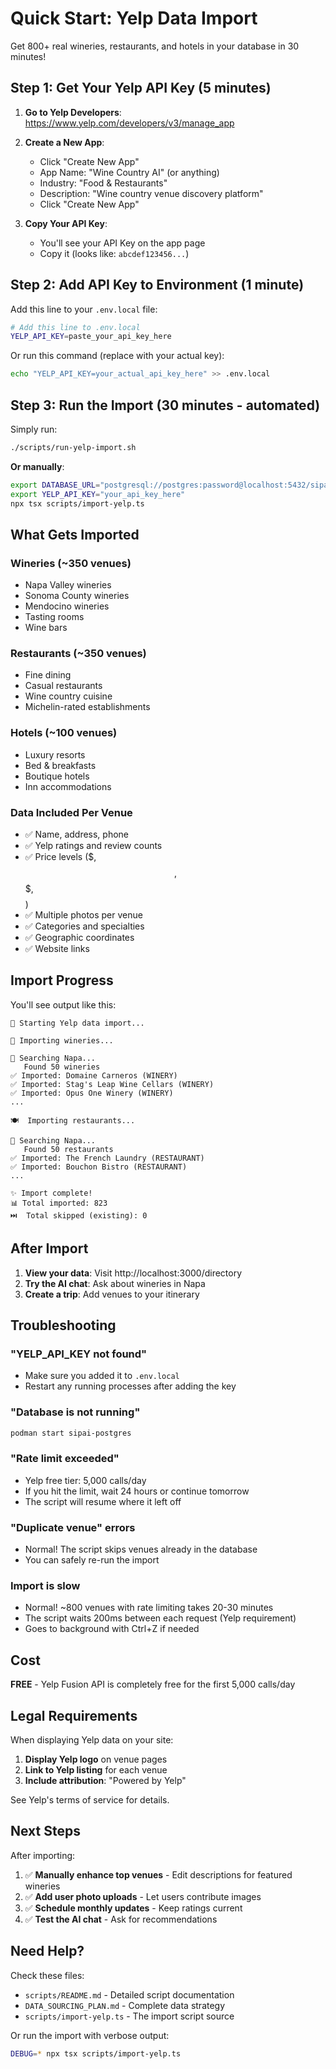 # Quick Start: Yelp Data Import

Get 800+ real wineries, restaurants, and hotels in your database in 30 minutes!

## Step 1: Get Your Yelp API Key (5 minutes)

1. **Go to Yelp Developers**: https://www.yelp.com/developers/v3/manage_app

2. **Create a New App**:
   - Click "Create New App"
   - App Name: "Wine Country AI" (or anything)
   - Industry: "Food & Restaurants"
   - Description: "Wine country venue discovery platform"
   - Click "Create New App"

3. **Copy Your API Key**:
   - You'll see your API Key on the app page
   - Copy it (looks like: `abcdef123456...`)

## Step 2: Add API Key to Environment (1 minute)

Add this line to your `.env.local` file:

```bash
# Add this line to .env.local
YELP_API_KEY=paste_your_api_key_here
```

Or run this command (replace with your actual key):

```bash
echo "YELP_API_KEY=your_actual_api_key_here" >> .env.local
```

## Step 3: Run the Import (30 minutes - automated)

Simply run:

```bash
./scripts/run-yelp-import.sh
```

**Or manually**:

```bash
export DATABASE_URL="postgresql://postgres:password@localhost:5432/sipai_dev"
export YELP_API_KEY="your_api_key_here"
npx tsx scripts/import-yelp.ts
```

## What Gets Imported

### Wineries (~350 venues)
- Napa Valley wineries
- Sonoma County wineries
- Mendocino wineries
- Tasting rooms
- Wine bars

### Restaurants (~350 venues)
- Fine dining
- Casual restaurants
- Wine country cuisine
- Michelin-rated establishments

### Hotels (~100 venues)
- Luxury resorts
- Bed & breakfasts
- Boutique hotels
- Inn accommodations

### Data Included Per Venue
- ✅ Name, address, phone
- ✅ Yelp ratings and review counts
- ✅ Price levels ($, $$, $$$, $$$$)
- ✅ Multiple photos per venue
- ✅ Categories and specialties
- ✅ Geographic coordinates
- ✅ Website links

## Import Progress

You'll see output like this:

```
🍷 Starting Yelp data import...

🍇 Importing wineries...

📍 Searching Napa...
   Found 50 wineries
✅ Imported: Domaine Carneros (WINERY)
✅ Imported: Stag's Leap Wine Cellars (WINERY)
✅ Imported: Opus One Winery (WINERY)
...

🍽️  Importing restaurants...

📍 Searching Napa...
   Found 50 restaurants
✅ Imported: The French Laundry (RESTAURANT)
✅ Imported: Bouchon Bistro (RESTAURANT)
...

✨ Import complete!
📊 Total imported: 823
⏭️  Total skipped (existing): 0
```

## After Import

1. **View your data**: Visit http://localhost:3000/directory
2. **Try the AI chat**: Ask about wineries in Napa
3. **Create a trip**: Add venues to your itinerary

## Troubleshooting

### "YELP_API_KEY not found"
- Make sure you added it to `.env.local`
- Restart any running processes after adding the key

### "Database is not running"
```bash
podman start sipai-postgres
```

### "Rate limit exceeded"
- Yelp free tier: 5,000 calls/day
- If you hit the limit, wait 24 hours or continue tomorrow
- The script will resume where it left off

### "Duplicate venue" errors
- Normal! The script skips venues already in the database
- You can safely re-run the import

### Import is slow
- Normal! ~800 venues with rate limiting takes 20-30 minutes
- The script waits 200ms between each request (Yelp requirement)
- Goes to background with Ctrl+Z if needed

## Cost

**FREE** - Yelp Fusion API is completely free for the first 5,000 calls/day

## Legal Requirements

When displaying Yelp data on your site:

1. **Display Yelp logo** on venue pages
2. **Link to Yelp listing** for each venue
3. **Include attribution**: "Powered by Yelp"

See Yelp's terms of service for details.

## Next Steps

After importing:

1. ✅ **Manually enhance top venues** - Edit descriptions for featured wineries
2. ✅ **Add user photo uploads** - Let users contribute images
3. ✅ **Schedule monthly updates** - Keep ratings current
4. ✅ **Test the AI chat** - Ask for recommendations

## Need Help?

Check these files:
- `scripts/README.md` - Detailed script documentation
- `DATA_SOURCING_PLAN.md` - Complete data strategy
- `scripts/import-yelp.ts` - The import script source

Or run the import with verbose output:
```bash
DEBUG=* npx tsx scripts/import-yelp.ts
```
